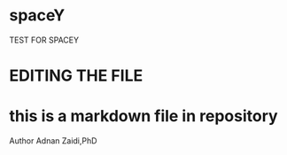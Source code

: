 # spaceY
TEST FOR SPACEY
# EDITING THE FILE
# this is a markdown file in repository
Author Adnan Zaidi,PhD
